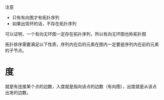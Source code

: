 注意
- 只有有向图才有拓扑序列
- 如果出现环的话，不存在拓扑序列

可以证明，一个有向无环图一定存在拓扑序列，所以有向无环图也称拓扑图

拓扑排序需要满足以下性质，序列内在后的元素在图内一定要是序列内在前的元素的子节点。

# 度
就是有连接某个点的边数，入度就是指向该点的边数（有向图），出度就是从该点出发的边数。
